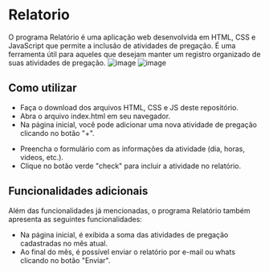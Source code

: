 # Relatorio
O programa Relatório é uma aplicação web desenvolvida em HTML, CSS e JavaScript que permite a inclusão de atividades de pregação. É uma ferramenta útil para aqueles que desejam manter um registro organizado de suas atividades de pregação.
![image](https://user-images.githubusercontent.com/56199031/234439160-8f624325-a115-47db-b8f7-ada1de4ed7ca.png)
![image](https://user-images.githubusercontent.com/56199031/234439196-dadd8885-0725-4df6-ac4f-00cb380cdde5.png)

## Como utilizar
* Faça o download dos arquivos HTML, CSS e JS deste repositório.
* Abra o arquivo index.html em seu navegador.
* Na página inicial, você pode adicionar uma nova atividade de pregação clicando no botão "+".
+ Preencha o formulário com as informações da atividade (dia, horas, videos, etc.).
+ Clique no botão verde "check" para incluir a atividade no relatório.

## Funcionalidades adicionais
Além das funcionalidades já mencionadas, o programa Relatório também apresenta as seguintes funcionalidades:

* Na página inicial, é exibida a soma das atividades de pregação cadastradas no mês atual.
* Ao final do mês, é possível enviar o relatório por e-mail ou whats clicando no botão "Enviar".
